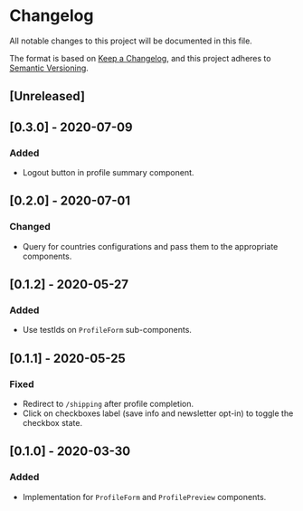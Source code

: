 # Changelog
All notable changes to this project will be documented in this file.

The format is based on [Keep a Changelog](https://keepachangelog.com/en/1.0.0/),
and this project adheres to [Semantic Versioning](https://semver.org/spec/v2.0.0.html).

## [Unreleased]

## [0.3.0] - 2020-07-09
### Added
- Logout button in profile summary component.

## [0.2.0] - 2020-07-01
### Changed
- Query for countries configurations and pass them to the appropriate components.

## [0.1.2] - 2020-05-27
### Added
- Use testIds on `ProfileForm` sub-components.

## [0.1.1] - 2020-05-25
### Fixed
- Redirect to `/shipping` after profile completion.
- Click on checkboxes label (save info and newsletter opt-in) to toggle the checkbox state.

## [0.1.0] - 2020-03-30
### Added
- Implementation for `ProfileForm` and `ProfilePreview` components.
